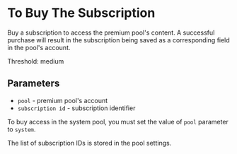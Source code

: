 # To Buy The Subscription

Buy a subscription to access the premium pool's content. A successful purchase will result in the subscription being saved as a corresponding field in the pool's account.


Threshold: medium

## Parameters

- `pool` - premium pool's account
- `subscription id` - subscription identifier

To buy access in the system pool, you must set the value of `pool` parameter to `system`.

The list of subscription IDs is stored in the pool settings.
